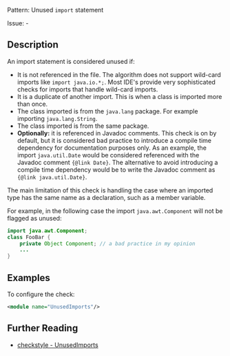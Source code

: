Pattern: Unused `import` statement

Issue: -

## Description

An import statement is considered unused if: 

  - It is not referenced in the file. The algorithm does not support wild-card imports like `import java.io.*;`. Most IDE's provide very sophisticated checks for imports that handle wild-card imports. 
  - It is a duplicate of another import. This is when a class is imported more than once. 
  - The class imported is from the `java.lang` package. For example importing `java.lang.String`. 
  - The class imported is from the same package. 
  - **Optionally:** it is referenced in Javadoc comments. This check is on by default, but it is considered bad practice to introduce a compile time dependency for documentation purposes only. As an example, the import `java.util.Date` would be considered referenced with the Javadoc comment `{@link Date}`. The alternative to avoid introducing a compile time dependency would be to write the Javadoc comment as `{@link java.util.Date}`. 

The main limitation of this check is handling the case where an imported type has the same name as a declaration, such as a member variable. 

For example, in the following case the import `java.awt.Component` will not be flagged as unused: 


```java
import java.awt.Component;
class FooBar {
    private Object Component; // a bad practice in my opinion
    ...
}
```
        

## Examples

To configure the check: 


```xml
<module name="UnusedImports"/>
```

## Further Reading

* [checkstyle - UnusedImports](https://checkstyle.sourceforge.io/checks/imports/unusedimports.html#UnusedImports)
